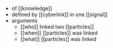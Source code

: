 - of [[knowledge]]
- defined by [[cyberlink]] in one [[signal]]
- arguments
	- [[who]] linked two [[particles]]
	- [[when]] [[particles]] was linked
	- [[what]] [[particles]] was linked